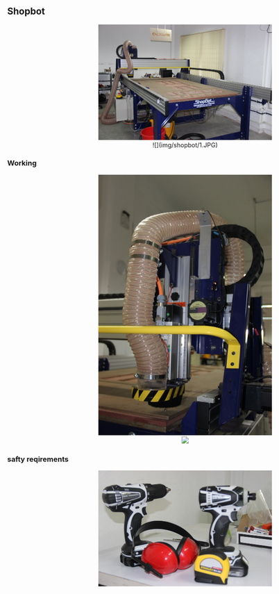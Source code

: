<div style="width:800px; margin:0 auto;">

## Shopbot
<div align="justify" style="margin-left:2.5%" style="margin-right:3%">

<center><img src="img/shopbot/1.JPG" width= "400"/></center>

<center>![](img/shopbot/1.JPG)</center>
</div>

### Working
<div align="justify" style="margin-left:2.5%" style="margin-right:3%">


<center><img src="img/shopbot/3.JPG" width= "400"/></center>


<center><img src="img/shopbot/5.JPG" width= "400"/></center>
</div>

### safty reqirements
<div align="justify" style="margin-left:2.5%" style="margin-right:3%">


<center><img src="img/shopbot/4.JPG" width= "400"/></center>
</div>

</div>